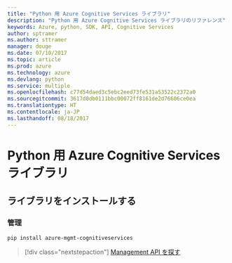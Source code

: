 ```yaml
---
title: "Python 用 Azure Cognitive Services ライブラリ"
description: "Python 用 Azure Cognitive Services ライブラリのリファレンス"
keywords: Azure, python, SDK, API, Cognitive Services
author: sptramer
ms.author: sttramer
manager: douge
ms.date: 07/10/2017
ms.topic: article
ms.prod: azure
ms.technology: azure
ms.devlang: python
ms.service: multiple
ms.openlocfilehash: c77d54daed3c5ebc2eed73fe531a53522c2372a0
ms.sourcegitcommit: 3617d0db0111bbc00072ff8161de2d76606ce0ea
ms.translationtype: HT
ms.contentlocale: ja-JP
ms.lasthandoff: 08/18/2017
---
```

# <a name="azure-cognitive-services-libraries-for-python"></a>Python 用 Azure Cognitive Services ライブラリ

## <a name="install-the-libraries"></a>ライブラリをインストールする


### <a name="management"></a>管理

```bash
pip install azure-mgmt-cognitiveservices
```
> [!div class="nextstepaction"]
> [Management API を探す](/python/api/overview/azure/cognitiveservices/managementlibrary)